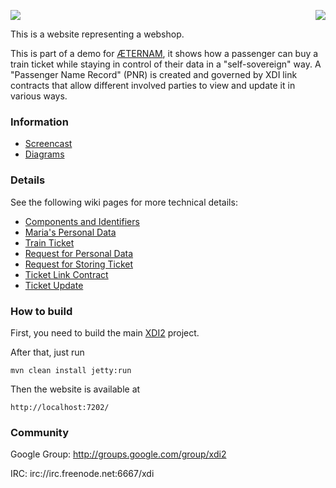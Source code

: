 <a href="http://projectdanube.org/" target="_blank"><img src="http://projectdanube.github.com/xdi2/images/projectdanube_logo.png" align="right"></a>
<img src="http://projectdanube.github.com/xdi2/images/logo64.png"><br>

This is a website representing a webshop.

This is part of a demo for [ÆTERNAM](https://aeternam.eu/), it shows how a passenger can buy a train ticket while staying in control of their data in a "self-sovereign" way. A "Passenger Name Record" (PNR) is created and governed by XDI link contracts that allow different involved parties to view and update it in various ways.

### Information

* [Screencast](https://vimeo.com/191811593)
* [Diagrams](https://projectdanube.github.io/aeternam-xdi-webshop/XDI-AETERNAM-demo.pdf)

### Details

See the following wiki pages for more technical details:

 * [Components and Identifiers](https://github.com/projectdanube/aeternam-xdi-webshop/wiki/Components-and-Identifiers)
 * [Maria's Personal Data](https://github.com/projectdanube/aeternam-xdi-webshop/wiki/Maria's-Personal-Data)
 * [Train Ticket](https://github.com/projectdanube/aeternam-xdi-webshop/wiki/Train-Ticket)
 * [Request for Personal Data](https://github.com/projectdanube/aeternam-xdi-webshop/wiki/Request-for-Personal-Data)
 * [Request for Storing Ticket](https://github.com/projectdanube/aeternam-xdi-webshop/wiki/Request-for-Storing-Ticket)
 * [Ticket Link Contract](https://github.com/projectdanube/aeternam-xdi-webshop/wiki/Ticket-Link-Contract)
 * [Ticket Update](https://github.com/projectdanube/aeternam-xdi-webshop/wiki/Ticket-Update)

### How to build

First, you need to build the main [XDI2](http://github.com/projectdanube/xdi2) project.

After that, just run

    mvn clean install jetty:run

Then the website is available at

	http://localhost:7202/

### Community

Google Group: http://groups.google.com/group/xdi2

IRC: irc://irc.freenode.net:6667/xdi
